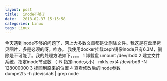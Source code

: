 ```yaml
---
layout: post
title:  inode不够了
date:   2018-02-37 15:15:58
categories: Linux
tags: Linux
---
```



今天遇到inode不够的问题了，网上大多数文章都是让删除文件。我这是在盘里拷贝图片，多是必须的呀。咋办。
我使用docker挂载ceph镜像inode只有6.3M，删除是不可能了。我的处理方法如下。。。。
1 卸载盘
umount /dev/rbd0
2 建立文件系统，指定inode节点数  （-N 指定inode大小）
mkfs.ext4 /dev/rbd6 -N 128000000
3 挂回到原来的位置
4 查看修改后的inode参数  
dumpe2fs -h /dev/sda6 | grep node  